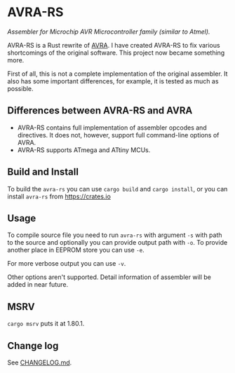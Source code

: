 # AVRA-RS

*Assembler for Microchip AVR Microcontroller family (similar to Atmel).*

AVRA-RS is a Rust rewrite of [AVRA](https://github.com/hsoft/avra). I have created AVRA-RS to fix
various shortcomings of the original software. This project now became something more.

First of all, this is not a complete implementation of the original assembler. It also has some
important differences, for example, it is tested as much as possible.


## Differences between AVRA-RS and AVRA

* AVRA-RS contains full implementation of assembler opcodes and directives. It does not, however,
  support full command-line options of AVRA.
* AVRA-RS supports ATmega and ATtiny MCUs.

## Build and Install

To build the `avra-rs` you can use `cargo build` and `cargo install`, or you can install
`avra-rs` from https://crates.io

## Usage

To compile source file you need to run `avra-rs` with argument `-s` with path to the
source and optionally you can provide output path with `-o`. To provide another place in
EEPROM store you can use `-e`.

For more verbose output you can use `-v`.

Other options aren't supported.
Detail information of assembler will be added in near future.

## MSRV

`cargo msrv` puts it at 1.80.1.

## Change log

See [CHANGELOG.md](CHANGELOG.md).
